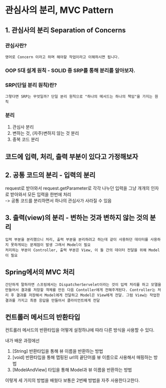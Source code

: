 # 관심사의 분리, MVC Pattern

## 1. 관심사의 분리 Separation of Concerns
### 관심사란?
    영어로 Concern 이라고 하며 해야할 작업이라고 이해하시면 됩니다.

### OOP 5대 설계 원칙 - SOLID 중 SRP를 통해 분리를 알아보자.
### SRP(단일 분리 원칙)란?
    그렇다면 SRP는 무엇일까? 단일 분리 원칙으로 "하나의 메서드는 하나의 책임"을 가지는 원칙

### 분리
1) 관심사 분리
2) 변하는 것, (자주)변하지 않는 것 분리
3) 중복 코드 분리

## 코드에 입력, 처리, 출력 부분이 있다고 가정해보자

## 2. 공통 코드의 분리 - 입력의 분리
request로 받아와서 request.getParameter로 각각 나누던 입력을 그냥 개개의 인자로 받아와서 모든 입력을 한번에 처리  
-> 공통 코드를 분리하면서 하나의 관심사가 사라질 수 있음

## 3. 출력(view)의 분리 - 변하는 것과 변하지 않는 것의 분리
    입력 부분을 분리했으니 처리, 출력 부분을 분리하려고 하는데 같이 사용하던 데이터를 사용하지 못하게되는 문제점이 발생 그래서 Model이 필요
    처리하는 부분이 Controller, 출력 부분은 View, 이 둘 간의 데이터 전달을 위해 Model이 필요  

## Spring에서의 MVC 처리
    간단하게 말하자면 스프링에서는 DispatcherServelet이라는 것이 입력 처리를 하고 모델을 만들어서 결과를 저장할 객체를 만든 다음 Contoller에게 전해주게된다. Controller는 처리 후 결과를 저장해서 Model에게 전달하고 Model은 View에게 전달. 그럼 View는 작업한 결과를 가지고 최종 응답을 만들어서 클라이언트에게 전달

## 컨트롤러 메서드의 반환타입
컨트롤러 메서드의 반환타입을 어떻게 설정하냐에 따라 다른 방식을 사용할 수 있다.  

내가 배운 과정에선 
1. [String] 반환타입을 통해 뷰 이름을 반환하는 방법
2. [void] 반환타입을 통해 맵핑된 url의 끝단어를 뷰 이름으로 사용해서 매핑하는 방법
3. [ModelAndView] 타입을 통해 Model과 뷰 이름을 반환하는 방법

이렇게 세 가지의 방법을 배웠다 보통은 2번째 방법을 자주 사용한다고한다.